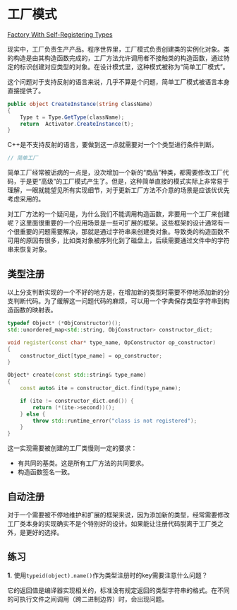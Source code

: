 # 工厂模式

[Factory With Self-Registering Types](https://www.bfilipek.com/2018/02/factory-selfregister.html)

现实中，工厂负责生产产品。程序世界里，工厂模式负责创建类的实例化对象。类的构造是由其构造函数完成的，工厂方法允许调用者不接触类的构造函数，通过特定的标识创建对应类型的对象。在设计模式里，这种模式被称为“简单工厂模式”。

这个问题对于支持反射的语言来说，几乎不算是个问题，简单工厂模式被语言本身直接提供了。

```csharp
public object CreateInstance(string className)
{         
    Type t = Type.GetType(className);
    return  Activator.CreateInstance(t);
}

```

C++是不支持反射的语言，要做到这一点就需要对一个个类型进行条件判断。

```cpp
// 简单工厂
```

简单工厂经常被诟病的一点是，没次增加一个新的“商品”种类，都需要修改工厂代码，于是更“高级”的工厂模式产生了。但是，这种简单直接的模式实际上非常易于理解，一眼就能望见所有实现细节，对于更新工厂方法不介意的场景是应该优优先考虑采用的。

对工厂方法的一个疑问是，为什么我们不能调用构造函数，非要用一个工厂来创建呢？这里面很重要的一个应用场景是一些可扩展的框架。这些框架的设计通常有一个很重要的问题需要解决，那就是通过字符串来创建类对象。导致类的构造函数不可用的原因有很多，比如类对象被序列化到了磁盘上，后续需要通过文件中的字符串来恢复对象。

## 类型注册

以上分支判断实现的一个不好的地方是，在增加新的类型时需要不停地添加新的分支判断代码。为了缓解这一问题代码的麻烦，可以用一个字典保存类型字符串到构造函数的映射表。

```cpp
typedef Object* (*ObjConstructor)();
std::unordered_map<std::string, ObjConstructor> constructor_dict;

void register(const char* type_name, OpConstructor op_constructor)
{
    constructor_dict[type_name] = op_constructor;
}

Object* create(const std::string& type_name)
{
    const auto& ite = constructor_dict.find(type_name);

    if (ite != constructor_dict.end()) {
        return (*(ite->second))();
    } else {
        throw std::runtime_error("class is not registered");
    }
}
```

这一实现需要被创建的工厂类慢则一定的要求：

* 有共同的基类。这是所有工厂方法的共同要求。
* 构造函数签名一致。

## 自动注册

对于一个需要被不停地维护和扩展的框架来说，因为添加新的类型，经常需要修改工厂类本身的实现确实不是个特别好的设计。如果能让注册代码脱离于工厂类之外，是更好的选择。

## 练习

**1.** 使用`typeid(object).name()`作为类型注册时的key需要注意什么问题？

它的返回值是编译器实现相关的，标准没有规定返回的类型字符串的格式。在不同的可执行文件之间调用（跨二进制边界）时，会出现问题。
